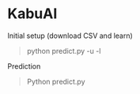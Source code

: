 # KabuAI
Initial setup (download CSV and learn)
> python predict.py -u -l

Prediction
> Python predict.py

